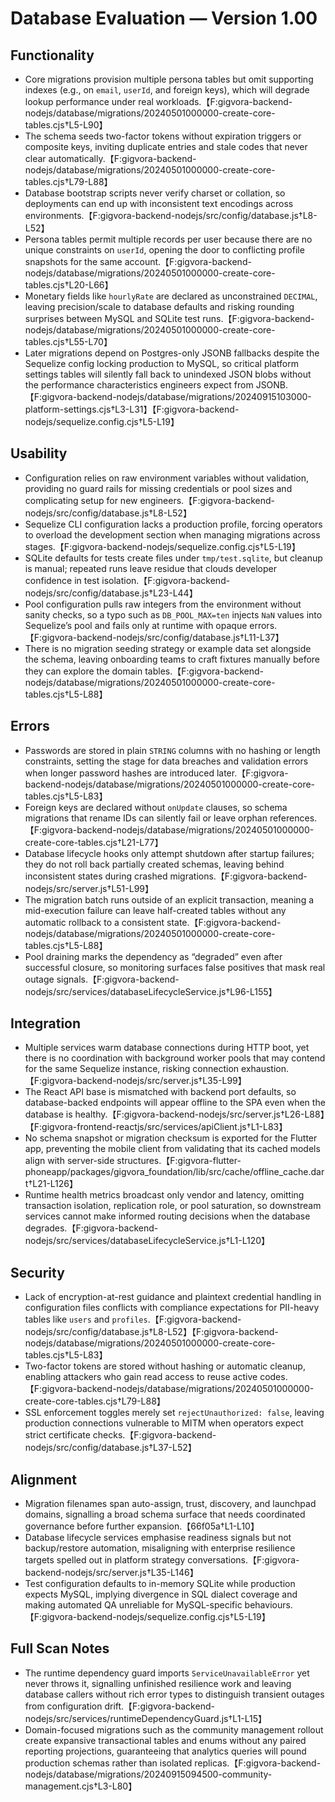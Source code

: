 # Database Evaluation — Version 1.00

## Functionality
- Core migrations provision multiple persona tables but omit supporting indexes (e.g., on `email`, `userId`, and foreign keys), which will degrade lookup performance under real workloads.【F:gigvora-backend-nodejs/database/migrations/20240501000000-create-core-tables.cjs†L5-L90】
- The schema seeds two-factor tokens without expiration triggers or composite keys, inviting duplicate entries and stale codes that never clear automatically.【F:gigvora-backend-nodejs/database/migrations/20240501000000-create-core-tables.cjs†L79-L88】
- Database bootstrap scripts never verify charset or collation, so deployments can end up with inconsistent text encodings across environments.【F:gigvora-backend-nodejs/src/config/database.js†L8-L52】
- Persona tables permit multiple records per user because there are no unique constraints on `userId`, opening the door to conflicting profile snapshots for the same account.【F:gigvora-backend-nodejs/database/migrations/20240501000000-create-core-tables.cjs†L20-L66】
- Monetary fields like `hourlyRate` are declared as unconstrained `DECIMAL`, leaving precision/scale to database defaults and risking rounding surprises between MySQL and SQLite test runs.【F:gigvora-backend-nodejs/database/migrations/20240501000000-create-core-tables.cjs†L55-L70】
- Later migrations depend on Postgres-only JSONB fallbacks despite the Sequelize config locking production to MySQL, so critical platform settings tables will silently fall back to unindexed JSON blobs without the performance characteristics engineers expect from JSONB.【F:gigvora-backend-nodejs/database/migrations/20240915103000-platform-settings.cjs†L3-L31】【F:gigvora-backend-nodejs/sequelize.config.cjs†L5-L19】

## Usability
- Configuration relies on raw environment variables without validation, providing no guard rails for missing credentials or pool sizes and complicating setup for new engineers.【F:gigvora-backend-nodejs/src/config/database.js†L8-L52】
- Sequelize CLI configuration lacks a production profile, forcing operators to overload the development section when managing migrations across stages.【F:gigvora-backend-nodejs/sequelize.config.cjs†L5-L19】
- SQLite defaults for tests create files under `tmp/test.sqlite`, but cleanup is manual; repeated runs leave residue that clouds developer confidence in test isolation.【F:gigvora-backend-nodejs/src/config/database.js†L23-L44】
- Pool configuration pulls raw integers from the environment without sanity checks, so a typo such as `DB_POOL_MAX=ten` injects `NaN` values into Sequelize’s pool and fails only at runtime with opaque errors.【F:gigvora-backend-nodejs/src/config/database.js†L11-L37】
- There is no migration seeding strategy or example data set alongside the schema, leaving onboarding teams to craft fixtures manually before they can explore the domain tables.【F:gigvora-backend-nodejs/database/migrations/20240501000000-create-core-tables.cjs†L5-L88】

## Errors
- Passwords are stored in plain `STRING` columns with no hashing or length constraints, setting the stage for data breaches and validation errors when longer password hashes are introduced later.【F:gigvora-backend-nodejs/database/migrations/20240501000000-create-core-tables.cjs†L5-L83】
- Foreign keys are declared without `onUpdate` clauses, so schema migrations that rename IDs can silently fail or leave orphan references.【F:gigvora-backend-nodejs/database/migrations/20240501000000-create-core-tables.cjs†L21-L77】
- Database lifecycle hooks only attempt shutdown after startup failures; they do not roll back partially created schemas, leaving behind inconsistent states during crashed migrations.【F:gigvora-backend-nodejs/src/server.js†L51-L99】
- The migration batch runs outside of an explicit transaction, meaning a mid-execution failure can leave half-created tables without any automatic rollback to a consistent state.【F:gigvora-backend-nodejs/database/migrations/20240501000000-create-core-tables.cjs†L5-L88】
- Pool draining marks the dependency as “degraded” even after successful closure, so monitoring surfaces false positives that mask real outage signals.【F:gigvora-backend-nodejs/src/services/databaseLifecycleService.js†L96-L155】

## Integration
- Multiple services warm database connections during HTTP boot, yet there is no coordination with background worker pools that may contend for the same Sequelize instance, risking connection exhaustion.【F:gigvora-backend-nodejs/src/server.js†L35-L99】
- The React API base is mismatched with backend port defaults, so database-backed endpoints will appear offline to the SPA even when the database is healthy.【F:gigvora-backend-nodejs/src/server.js†L26-L88】【F:gigvora-frontend-reactjs/src/services/apiClient.js†L1-L83】
- No schema snapshot or migration checksum is exported for the Flutter app, preventing the mobile client from validating that its cached models align with server-side structures.【F:gigvora-flutter-phoneapp/packages/gigvora_foundation/lib/src/cache/offline_cache.dart†L21-L126】
- Runtime health metrics broadcast only vendor and latency, omitting transaction isolation, replication role, or pool saturation, so downstream services cannot make informed routing decisions when the database degrades.【F:gigvora-backend-nodejs/src/services/databaseLifecycleService.js†L1-L120】

## Security
- Lack of encryption-at-rest guidance and plaintext credential handling in configuration files conflicts with compliance expectations for PII-heavy tables like `users` and `profiles`.【F:gigvora-backend-nodejs/src/config/database.js†L8-L52】【F:gigvora-backend-nodejs/database/migrations/20240501000000-create-core-tables.cjs†L5-L83】
- Two-factor tokens are stored without hashing or automatic cleanup, enabling attackers who gain read access to reuse active codes.【F:gigvora-backend-nodejs/database/migrations/20240501000000-create-core-tables.cjs†L79-L88】
- SSL enforcement toggles merely set `rejectUnauthorized: false`, leaving production connections vulnerable to MITM when operators expect strict certificate checks.【F:gigvora-backend-nodejs/src/config/database.js†L37-L52】

## Alignment
- Migration filenames span auto-assign, trust, discovery, and launchpad domains, signalling a broad schema surface that needs coordinated governance before further expansion.【66f05a†L1-L10】
- Database lifecycle services emphasise readiness signals but not backup/restore automation, misaligning with enterprise resilience targets spelled out in platform strategy conversations.【F:gigvora-backend-nodejs/src/server.js†L35-L146】
- Test configuration defaults to in-memory SQLite while production expects MySQL, implying divergence in SQL dialect coverage and making automated QA unreliable for MySQL-specific behaviours.【F:gigvora-backend-nodejs/sequelize.config.cjs†L5-L19】

## Full Scan Notes
- The runtime dependency guard imports `ServiceUnavailableError` yet never throws it, signalling unfinished resilience work and leaving database callers without rich error types to distinguish transient outages from configuration drift.【F:gigvora-backend-nodejs/src/services/runtimeDependencyGuard.js†L1-L15】
- Domain-focused migrations such as the community management rollout create expansive transactional tables and enums without any paired reporting projections, guaranteeing that analytics queries will pound production schemas rather than isolated replicas.【F:gigvora-backend-nodejs/database/migrations/20240915094500-community-management.cjs†L3-L80】

